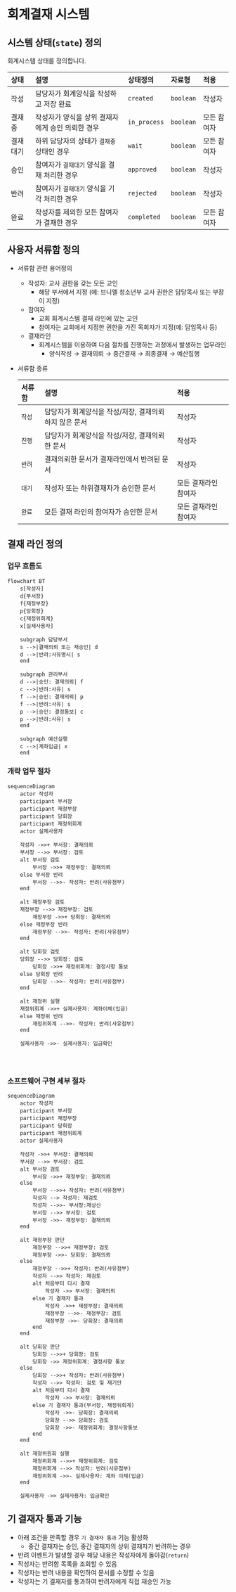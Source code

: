 # 회계결재 시스템

## 시스템 상태(`state`) 정의

회계시스템 상태를 정의합니다.

|상태|설명|상태정의|자료형|적용|
|:--|:--|:--|:--|:--|
|작성|담당자가 회계양식을 작성하고 저장 완료|`created`|`boolean`|작성자|
|결재중|작성자가 양식을 상위 결재자에게 승인 의뢰한 경우 |`in_process`|`boolean`|모든 참여자|
|결재대기|하위 담당자의 상태가 `결재중` 상태인 경우|`wait`|`boolean`|모든 참여자|
|승인|참여자가 `결재대기` 양식을 결재 처리한 경우|`approved`|`boolean`|작성자|
|반려|참여자가 `결재대기` 양식을 기각 처리한 경우|`rejected`|`boolean`|작성자|
|완료|작성자를 제외한 모든 참여자가 결재한 경우|`completed`|`boolean`|모든 참여자|

## 사용자 서류함 정의

- 서류함 관련 용어정의
  - 작성자: 교사 권한을 갖는 모든 교인
    - 해당 부서에서 지정 (예: 브니엘 청소년부 교사 권한은 담당목사 또는 부장이 지정)
  - 참여자
    - 교회 회계시스템 결재 라인에 있는 교인
    - 참여자는 교회에서 지정한 권한을 가진 목회자가 지정(예: 담임목사 등)
  - 결재라인
    - 회계시스템을 이용하여 다음 절차를 진행하는 과정에서 발생하는 업무라인
      - 양식작성 $\to$ 결재의뢰 $\to$ 중간결재 $\to$ 최종결재 $\to$ 예산집행

- 서류함 종류

    |서류함|설명|적용|
    |:--|:--|:--|
    |`작성`|담당자가 회계양식을 작성/저장, 결재의뢰 하지 않은 문서|작성자|
    |`진행`|담당자가 회계양식을 작성/저장, 결재의뢰한 문서|작성자|
    |`반려`|결재의뢰한 문서가 결재라인에서 반려된 문서|작성자|
    |`대기`|작성자 또는 하위결재자가 승인한 문서|모든 결재라인 참여자|
    |`완료`|모든 결재 라인의 참여자가 승인한 문서|모든 결재라인 참여자|

## 결재 라인 정의

### 업무 흐름도

```mermaid
flowchart BT
    s[작성자]
    d{부서장}
    f{재정부장}
    p{당회장}
    c{재정위회계}
    x[실제사용자]

    subgraph 담당부서
    s -->|결재의뢰 또는 재승인| d 
    d -->|반려:사유명시| s
    end
    
    subgraph 관리부서
    d -->|승인: 결재의뢰| f
    c -->|반려:사유| s
    f -->|승인: 결재의뢰| p 
    f -->|반려:사유| s
    p -->|승인: 결정통보| c 
    p -->|반려:사유| s
    end

    subgraph 예산실행
    c -->|계좌입금| x
    end
```

### 개략 업무 절차

```mermaid
sequenceDiagram
    actor 작성자
    participant 부서장
    participant 재정부장
    participant 당회장
    participant 재정위회계
    actor 실제사용자
    
    작성자 ->>+ 부서장: 결재의뢰
    부서장 -->> 부서장: 검토
    alt 부서장 검토
        부서장 ->>+ 재정부장: 결재의뢰
    else 부서장 반려
        부서장 -->>- 작성자: 반려(사유첨부)
    end

    alt 재정부장 검토
    재정부장 -->> 재정부장: 검토
        재정부장 ->>+ 당회장: 결재의뢰
    else 재정부장 반려
        재정부장 -->>- 작성자: 반려(사유첨부)
    end

    alt 당회장 검토
    당회장 -->> 당회장: 검토
        당회장 ->>+ 재정위회계: 결정사항 통보
    else 당회장 반려
        당회장 -->>- 작성자: 반려(사유첨부)
    end

    alt 재정위 실행
    재정위회계 ->>+ 실제사용자: 계좌이체(입금)
    else 재정위 반려
        재정위회계 -->>- 작성자: 반려(사유첨부)
    end

    실제사용자 ->>- 실제사용자: 입금확인

    
    
```


### 소프트웨어 구현 세부 절차

```mermaid
sequenceDiagram
    actor 작성자
    participant 부서장
    participant 재정부장
    participant 당회장
    participant 재정위회계
    actor 실제사용자
    
    작성자 ->>+ 부서장: 결재의뢰
    부서장 -->> 부서장: 검토
    alt 부서장 검토
        부서장 ->>+ 재정부장: 결재의뢰
    else
        부서장 -->>+ 작성자: 반려(사유첨부)
        작성자 --> 작성자: 재검토
        작성자 -->>- 부서장:재상신
        부서장 -->> 부서장: 검토
        부서장 ->>- 재정부장: 결재의뢰
    end

    alt 재정부장 판단
        재정부장 -->>+ 재정부장: 검토
        재정부장 ->>- 당회장: 결재의뢰
    else
        재정부장 -->>+ 작성자: 반려(사유첨부)
        작성자 -->> 작성자: 재검토
        alt 처음부터 다시 결재
            작성자 ->> 부서장: 결재의뢰
        else 기 결재자 통과
            작성자 ->>+ 재정부장: 결재의뢰
            재정부장 -->>- 재정부장: 검토
            재정부장 ->>- 당회장: 결재의뢰
        end
    end
    
    alt 당회장 판단
        당회장 -->>+ 당회장: 검토
        당회장 ->> 재정위회계: 결정사항 통보
    else
        당회장 -->>+ 작성자: 반려(사유첨부)
        작성자 -->> 작성자: 검토 및 재기안
        alt 처음부터 다시 결재
            작성자 ->> 부서장: 결재의뢰
        else 기 결재자 통과(부서장, 재정위회계)
            작성자 ->>- 당회장: 결재의뢰
            당회장 -->> 당회장: 검토
            당회장 ->>- 재정위회계: 결정사항통보
        end
    end
    
    alt 재정위원회 실행
        재정위회계 -->>+ 재정위회계: 검토
        재정위회계 -->> 작성자: 반려(사유첨부)
        재정위회계 ->>- 실제사용자: 계좌 이체(입금)
    end

    실제사용자 ->> 실제사용자: 입금확인
```

## 기 결재자 통과 기능

- 아래 조건을 만족할 경우 `기 결재자 통과` 기능 활성화
  - 중간 결재자는 승인, 중간 결재자의 상위 결재자가 반려하는 경우
- 반려 이벤트가 발생할 경우 해당 내용은 작성자에게 돌아감(`return`)
- 작성자는 반려함 목록을 조회할 수 있음
- 작성자는 반려 내용을 확인하여 문서를 수정할 수 있음
- 작성자는 기 결재자를 통과하여 반려자에게 직접 재승인 가능